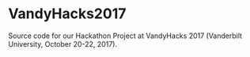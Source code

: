 # VandyHacks2017
Source code for our Hackathon Project at VandyHacks 2017 (Vanderbilt University, October 20-22, 2017). 
